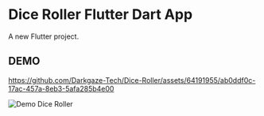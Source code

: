 # Dice Roller Flutter Dart App

A new Flutter project.


DEMO
-------


https://github.com/Darkgaze-Tech/Dice-Roller/assets/64191955/ab0ddf0c-17ac-457a-8eb3-5afa285b4e00


![Demo Dice Roller](https://github.com/Darkgaze-Tech/Dice-Roller/assets/64191955/df3b21a1-079c-49e5-838c-c2b95ad01ced)


